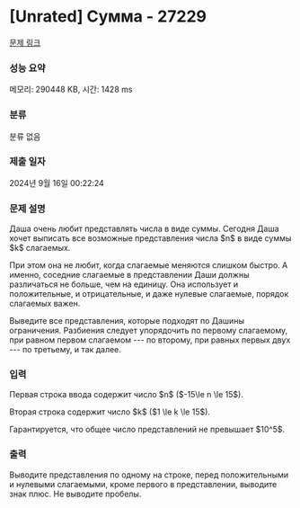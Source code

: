 # [Unrated] Сумма - 27229 

[문제 링크](https://www.acmicpc.net/problem/27229) 

### 성능 요약

메모리: 290448 KB, 시간: 1428 ms

### 분류

분류 없음

### 제출 일자

2024년 9월 16일 00:22:24

### 문제 설명

<p>Даша очень любит представлять числа в виде суммы. Сегодня Даша хочет выписать все возможные представления числа $n$ в виде суммы $k$ слагаемых. </p>

<p>При этом она не любит, когда слагаемые меняются слишком быстро. А именно, соседние слагаемые в представлении Даши должны различаться не больше, чем на единицу. Она использует и положительные, и отрицательные, и даже нулевые слагаемые, порядок слагаемых важен.</p>

<p>Выведите все представления, которые подходят по Дашины ограничения. Разбиения следует упорядочить по первому слагаемому, при равном первом слагаемом --- по второму, при равных первых двух --- по третьему, и так далее.</p>

### 입력 

 <p>Первая строка ввода содержит число $n$ ($-15\le n \le 15$). </p>

<p>Вторая строка содержит число $k$ ($1 \le k \le 15$).</p>

<p>Гарантируется, что общее число представлений не превышает $10^5$.</p>

### 출력 

 <p>Выводите представления по одному на строке, перед положительными и нулевыми слагаемыми, кроме первого в представлении, выводите знак плюс. Не выводите пробелы.</p>

